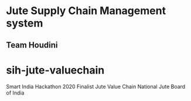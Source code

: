 # Jute Supply Chain Management system

## Team Houdini

# sih-jute-valuechain
Smart India Hackathon 2020
Finalist Jute Value Chain
National Jute Board of India
